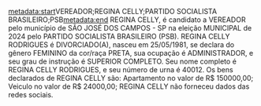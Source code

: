 <metadata:start>VEREADOR;REGINA CELLY;PARTIDO SOCIALISTA BRASILEIRO;PSB<metadata:end>
REGINA CELLY, é candidato a VEREADOR pelo município de SÃO JOSÉ DOS CAMPOS - SP na eleição MUNICIPAL de 2024 pelo PARTIDO SOCIALISTA BRASILEIRO (PSB). REGINA CELLY RODRIGUES é DIVORCIADO(A), nasceu em 25/05/1981, se declara do gênero FEMININO da cor/raça PRETA, sua ocupação é ADMINISTRADOR, e seu grau de instrução é SUPERIOR COMPLETO. Seu nome completo é REGINA CELLY RODRIGUES, e seu número de urna é 40012.
Os bens declarados de REGINA CELLY são: Apartamento no valor de R$ 150000,00; Veiculo no valor de R$ 24000,00; 
REGINA CELLY não forneceu dados das redes sociais.